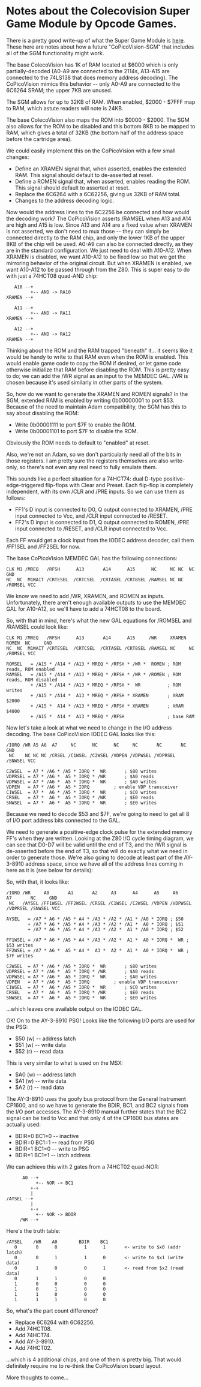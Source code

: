 # Notes about the Colecovision Super Game Module by Opcode Games.

There is a pretty good write-up of what the Super Game Module is
[here](https://www.colecovision.dk/sem.htm?refreshed).  These here
are notes about how a future "CoPicoVision-SGM" that includes all
of the SGM functionality might work.

The base ColecoVision has 1K of RAM located at $6000 which is only
partially-decoded (A0-A9 are connected to the 2114s, A13-A15 are
connected to the 74LS138 that does memory address decoding).  The
CoPicoVision mimics this behavior -- only A0-A9 are connected to
the 6C6264 SRAM; the upper 7KB are unused.

The SGM allows for up to 32KB of RAM.  When enabled, $2000 - $7FFF
map to RAM, which astute readers will note is 24KB.

The base ColecoVision also maps the ROM into $0000 - $2000.  The SGM
also allows for the ROM to be disabled and this bottom 8KB to be mapped
to RAM, which gives a total of 32KB (the bottom half of the address space
before the cartridge area).

We could easily implement this on the CoPicoVision with a few small
changes:
* Define an XRAMEN signal that, when asserted, enables the extended RAM.
  This signal should default to de-asserted at reset.
* Define a ROMEN signal that, when asserted, enables reading the ROM.
  This signal should default to asserted at reset.
* Replace the 6C6264 with a 6C62256, giving us 32KB of RAM total.
* Changes to the address decoding logic.

Now would the address lines to the 6C2256 be connected and how would the
decoding work?  The CoPicoVision asserts /RAMSEL when A13 and A14 are high
and A15 is low.  Since A13 and A14 are a fixed value when XRAMEN is not
asserted, we don't need to mux those -- they can simply be connected
directly to the RAM chip, and only the lower 1KB of the upper 8KB of the
chip will be used.  A0-A9 can also be connected directly, as they are in
the standard configuration.  We just need to deal with A10-A12.  When
XRAMEN is disabled, we want A10-A12 to be fixed low so that we get the
mirroring behavior of the original circuit.  But when XRAMEN is enabled,
we want A10-A12 to be passed through from the Z80.  This is super easy
to do with just a 74HCT08 quad-AND chip:

       A10 --+
             +-- AND -> RA10
    XRAMEN --+

       A11 --+
             +-- AND -> RA11
    XRAMEN --+

       A12 --+
             +-- AND -> RA12
    XRAMEN --+

Thinking about the ROM and the RAM trapped "beneath" it... it seems like
it would be handy to write to that RAM even when the ROM is enabled.  This
would enable game code to copy the ROM if desired, or let game code otherwise
initialize that RAM before disabling the ROM.  This is pretty easy to do; we
can add the /WR signal as an input to the MEMDEC GAL.  /WR is chosen because
it's used similarly in other parts of the system.

So, how do we want to generate the XRAMEN and ROMEN signals?  In the SGM,
extended RAM is enabled by writing 0b00000001 to port $53.  Because of
the need to maintain Adam compatibility, the SGM has this to say about
disabling the ROM:
* Write 0b00001111 to port $7F to enable the ROM.
* Write 0b00001101 to port $7F to disable the ROM.

Obviously the ROM needs to default to "enabled" at reset.

Also, we're not an Adam, so we don't particularly need all of the bits
in those registers.  I am pretty sure the registers themselves are also
write-only, so there's not even any real need to fully emulate them.

This sounds like a perfect situation for a 74HCT74: dual D-type
positive-edge-triggered flip-flops with Clear and Preset.  Each flip-flop
is completely independent, with its own /CLR and /PRE inputs.  So we
can use them as follows:
* FF1's D input is connected to D0, Q output connected to XRAMEN,
/PRE input connected to Vcc, and /CLR input connected to /RESET.
* FF2's D input is connected to D1, Q output connected to ROMEN,
/PRE input connected to /RESET, and /CLR input connected to Vcc.

Each FF would get a clock input from the IODEC address decoder, call them
/FF1SEL and /FF2SEL for now.

The base CoPicoVision MEMDEC GAL has the following connections:

    CLK M1 /MREQ   /RFSH      A13       A14      A15      NC     NC NC  NC     GND
    NC  NC  M1WAIT /CRTESEL  /CRTCSEL  /CRTASEL /CRT8SEL /RAMSEL NC NC /ROMSEL VCC

We know we need to add /WR, XRAMEN, and ROMEN as inputs.  Unfortunately,
there aren't enough available outputs to use the MEMDEC GAL for A10-A12,
so we'll have to add a 74HCT08 to the board.

So, with that in mind, here's what the new GAL equations for /ROMSEL and
/RAMSEL could look like:

    CLK M1 /MREQ   /RFSH      A13       A14      A15     /WR     XRAMEN ROMEN  NC     GND
    NC  NC  M1WAIT /CRTESEL  /CRTCSEL  /CRTASEL /CRT8SEL /RAMSEL NC     NC    /ROMSEL VCC

    ROMSEL   = /A15 * /A14 * /A13 * MREQ * /RFSH * /WR *  ROMEN ; ROM reads, ROM enabled
    RAMSEL   = /A15 * /A14 * /A13 * MREQ * /RFSH * /WR * /ROMEN ; ROM reads, ROM disabled
             + /A15 * /A14 * /A13 * MREQ * /RFSH *  WR          ; ROM writes
             + /A15 * /A14 *  A13 * MREQ * /RFSH * XRAMEN       ; XRAM $2000
             + /A15 *  A14 * /A13 * MREQ * /RFSH * XRAMEN       ; XRAM $4000
             + /A15 *  A14 *  A13 * MREQ * /RFSH                ; base RAM

Now let's take a look at what we need to change in the I/O address
decoding.  The base CoPicoVision IODEC GAL looks like this:

    /IORQ /WR A5 A6  A7     NC      NC      NC     NC       NC       NC     GND
     NC    NC NC NC /CRSEL /C1WSEL /C2WSEL /VDPEN /VDPWSEL /VDPRSEL /SNWSEL VCC

    C2WSEL  = A7 * /A6 * /A5 * IORQ *  WR		; $80 writes
    VDPRSEL = A7 * /A6 *  A5 * IORQ * /WR		; $A0 reads
    VDPWSEL = A7 * /A6 *  A5 * IORQ *  WR		; $A0 writes
    VDPEN   = A7 * /A6 *  A5 * IORQ			; enable VDP transceiver
    C1WSEL  = A7 *  A6 * /A5 * IORQ *  WR		; $C0 writes
    CRSEL   = A7 *  A6 *  A5 * IORQ * /WR		; $E0 reads
    SNWSEL  = A7 *  A6 *  A5 * IORQ *  WR		; $E0 writes

Because we need to decode $53 and $7F, we're going to need to get all
8 of I/O port address bits connected to the GAL.

We need to generate a positive-edge clock pulse for the extended memory
FF's when they are written.  Looking at the Z80 I/O cycle timing diagram,
we can see that D0-D7 will be valid until the end of T3, and the /WR signal
is de-asserted before the end of T3, so that will do exactly what we need
in order to generate those.  We're also going to decode at least part of
the AY-3-8910 address space, since we have all of the address lines coming
in here as it is (see below for details):

So, with that, it looks like:

    /IORQ /WR     A0       A1       A2     A3      A4      A5     A6       A7       NC     GND
     NC   /AYSEL /FF1WSEL /FF2WSEL /CRSEL /C1WSEL /C2WSEL /VDPEN /VDPWSEL /VDPRSEL /SNWSEL VCC

    AYSEL   = /A7 * A6 * /A5 * A4 * /A3 * /A2 * /A1 * /A0 * IORQ ; $50
            + /A7 * A6 * /A5 * A4 * /A3 * /A2 * /A1 *  A0 * IORQ ; $51
            + /A7 * A6 * /A5 * A4 * /A3 * /A2 *  A1 * /A0 * IORQ ; $52

    FF1WSEL = /A7 * A6 * /A5 * A4 * /A3 * /A2 *  A1 *  A0 * IORQ *  WR ; $53 writes
    FF2WSEL = /A7 * A6 *  A5 * A4 *  A3 *  A2 *  A1 *  A0 * IORQ *  WR ; $7F writes

    C2WSEL  = A7 * /A6 * /A5 * IORQ *  WR		; $80 writes
    VDPRSEL = A7 * /A6 *  A5 * IORQ * /WR		; $A0 reads
    VDPWSEL = A7 * /A6 *  A5 * IORQ *  WR		; $A0 writes
    VDPEN   = A7 * /A6 *  A5 * IORQ			; enable VDP transceiver
    C1WSEL  = A7 *  A6 * /A5 * IORQ *  WR		; $C0 writes
    CRSEL   = A7 *  A6 *  A5 * IORQ * /WR		; $E0 reads
    SNWSEL  = A7 *  A6 *  A5 * IORQ *  WR		; $E0 writes

...which leaves one available output on the IODEC GAL.

OK!  On to the AY-3-8910 PSG!  Looks like the following I/O ports are
used for the PSG:
* $50 (w) -- address latch
* $51 (w) -- write data
* $52 (r) -- read data

This is very similar to what is used on the MSX:
* $A0 (w) -- address latch
* $A1 (w) -- write data
* $A2 (r) -- read data

The AY-3-8910 uses the goofy bus protocol from the General Instrument
CP1600, and so we have to generate the BDIR, BC1, and BC2 signals from
the I/O port accesses.  The AY-3-8910 manual further states that the BC2
signal can be tied to Vcc and that only 4 of the CP1600 bus states are
actually used:
* BDIR=0 BC1=0 -- inactive
* BDIR=0 BC1=1 -- read from PSG
* BDIR=1 BC1=0 -- write to PSG
* BDIR=1 BC1=1 -- latch address

We can achieve this with 2 gates from a 74HCT02 quad-NOR:

          A0 --+
               +-- NOR -> BC1
             +-+
             |
    /AYSEL --+
             |
             +-+
               +-- NOR -> BDIR
         /WR --+

Here's the truth table:

    /AYSEL    /WR    A0        BDIR    BC1
       0       0      0          1      1       <- write to $x0 (addr latch)
       0       0      1          1      0       <- write to $x1 (write data)
       0       1      0          0      1       <- read from $x2 (read data)
       0       1      1          0      0
       1       0      0          0      0
       1       0      1          0      0
       1       1      0          0      0
       1       1      1          0      0

So, what's the part count difference?
* Replace 6C6264 with 6C62256.
* Add 74HCT08.
* Add 74HCT74.
* Add AY-3-8910.
* Add 74HCT02.

...which is 4 additional chips, and one of them is pretty big.  That would
definitely require me to re-think the CoPicoVision board layout.

More thoughts to come...
